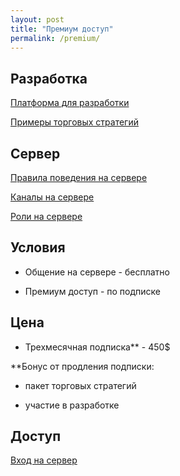 ```yaml
---
layout: post
title: "Премиум доступ"
permalink: /premium/
---
```



<!--more-->

## Разработка

[Платформа для разработки](https://ragve.ru/framework/)

[Примеры торговых стратегий](https://ragve.ru/2021-06-20/sample_strategy)


## Сервер

[Правила поведения на сервере](https://ragve.ru/2021-06-19/правила-дискорд-сервера)

[Каналы на сервере](https://ragve.ru/2021-06-17/каналы)

[Роли на сервере](https://ragve.ru/2021-06-18/роли)


## Условия

* Общение на сервере - бесплатно

* Премиум доступ - по подписке

## Цена

* Трехмесячная подписка** - 450$

**Бонус от продления подписки:

- пакет торговых стратегий

- участие в разработке


## Доступ

[Вход на сервер](https://discord.gg/V6arrKAUrh)

